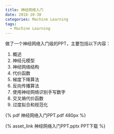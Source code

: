 ```yaml
---
title: 神经网络入门
date: 2018-10-30
categories: Machine Learning
tags: 
  - Machine Learning
---
```


做了一个神经网络入门级的PPT，主要包括以下内容：
1. 概述
2. 神经元模型
3. 神经网络结构
4. 代价函数
5. 梯度下降算法
6. 反向传播算法
7. 使用神经网络识别手写数字
8. 交叉熵代价函数
9. 过度拟合和规范化

<!--more-->

{% pdf 神经网络入门PPT.pdf 480px %}


{% asset_link  神经网络入门PPT.pptx PPT下载 %}